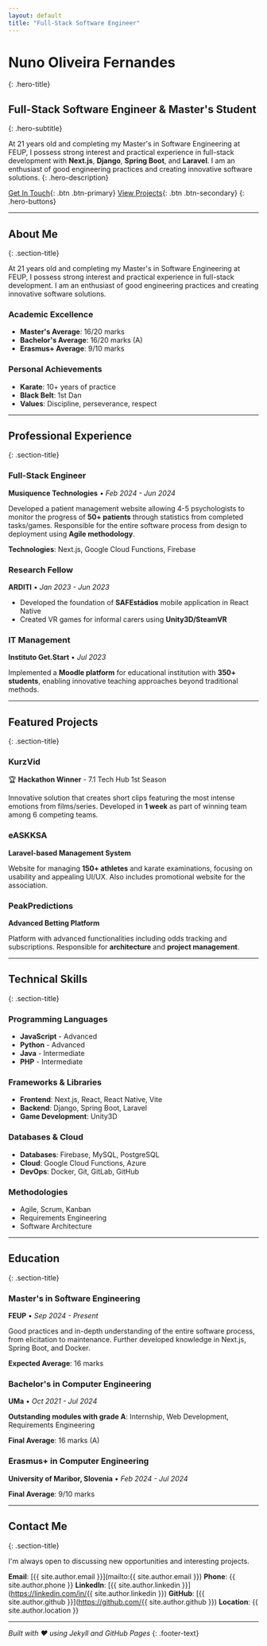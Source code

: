 ```yaml
---
layout: default
title: "Full-Stack Software Engineer"
---
```


# Nuno Oliveira Fernandes
{: .hero-title}

## Full-Stack Software Engineer & Master's Student
{: .hero-subtitle}

At 21 years old and completing my Master's in Software Engineering at FEUP, I possess strong interest and practical experience in full-stack development with **Next.js**, **Django**, **Spring Boot**, and **Laravel**. I am an enthusiast of good engineering practices and creating innovative software solutions.
{: .hero-description}

[Get In Touch](#contact){: .btn .btn-primary} [View Projects](#projects){: .btn .btn-secondary}
{: .hero-buttons}

---

## About Me
{: .section-title}

At 21 years old and completing my Master's in Software Engineering at FEUP, I possess strong interest and practical experience in full-stack development. I am an enthusiast of good engineering practices and creating innovative software solutions.

### Academic Excellence
- **Master's Average**: 16/20 marks
- **Bachelor's Average**: 16/20 marks (A)
- **Erasmus+ Average**: 9/10 marks

### Personal Achievements
- **Karate**: 10+ years of practice
- **Black Belt**: 1st Dan
- **Values**: Discipline, perseverance, respect

---

## Professional Experience
{: .section-title}

### Full-Stack Engineer
**Musiquence Technologies** • *Feb 2024 - Jun 2024*

Developed a patient management website allowing 4-5 psychologists to monitor the progress of **50+ patients** through statistics from completed tasks/games. Responsible for the entire software process from design to deployment using **Agile methodology**.

**Technologies**: Next.js, Google Cloud Functions, Firebase

### Research Fellow
**ARDITI** • *Jan 2023 - Jun 2023*

- Developed the foundation of **SAFEstádios** mobile application in React Native
- Created VR games for informal carers using **Unity3D/SteamVR**

### IT Management
**Instituto Get.Start** • *Jul 2023*

Implemented a **Moodle platform** for educational institution with **350+ students**, enabling innovative teaching approaches beyond traditional methods.

---

## Featured Projects
{: .section-title}

### KurzVid
🏆 **Hackathon Winner** - 7.1 Tech Hub 1st Season

Innovative solution that creates short clips featuring the most intense emotions from films/series. Developed in **1 week** as part of winning team among 6 competing teams.

### eASKKSA
**Laravel-based Management System**

Website for managing **150+ athletes** and karate examinations, focusing on usability and appealing UI/UX. Also includes promotional website for the association.

### PeakPredictions
**Advanced Betting Platform**

Platform with advanced functionalities including odds tracking and subscriptions. Responsible for **architecture** and **project management**.

---

## Technical Skills
{: .section-title}

### Programming Languages
- **JavaScript** - Advanced
- **Python** - Advanced
- **Java** - Intermediate
- **PHP** - Intermediate

### Frameworks & Libraries
- **Frontend**: Next.js, React, React Native, Vite
- **Backend**: Django, Spring Boot, Laravel
- **Game Development**: Unity3D

### Databases & Cloud
- **Databases**: Firebase, MySQL, PostgreSQL
- **Cloud**: Google Cloud Functions, Azure
- **DevOps**: Docker, Git, GitLab, GitHub

### Methodologies
- Agile, Scrum, Kanban
- Requirements Engineering
- Software Architecture

---

## Education
{: .section-title}

### Master's in Software Engineering
**FEUP** • *Sep 2024 - Present*

Good practices and in-depth understanding of the entire software process, from elicitation to maintenance. Further developed knowledge in Next.js, Spring Boot, and Docker.

**Expected Average**: 16 marks

### Bachelor's in Computer Engineering
**UMa** • *Oct 2021 - Jul 2024*

**Outstanding modules with grade A**: Internship, Web Development, Requirements Engineering

**Final Average**: 16 marks (A)

### Erasmus+ in Computer Engineering
**University of Maribor, Slovenia** • *Feb 2024 - Jul 2024*

**Final Average**: 9/10 marks

---

## Contact Me
{: .section-title}

I'm always open to discussing new opportunities and interesting projects.

**Email**: [{{ site.author.email }}](mailto:{{ site.author.email }})
**Phone**: {{ site.author.phone }}
**LinkedIn**: [{{ site.author.linkedin }}](https://linkedin.com/in/{{ site.author.linkedin }})
**GitHub**: [{{ site.author.github }}](https://github.com/{{ site.author.github }})
**Location**: {{ site.author.location }}

---

*Built with ❤️ using Jekyll and GitHub Pages*
{: .footer-text}
